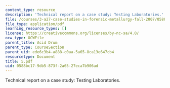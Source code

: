 ```yaml
---
content_type: resource
description: 'Technical report on a case study: Testing Laboratories.'
file: /courses/3-a27-case-studies-in-forensic-metallurgy-fall-2007/0588bc179db5873f2a6527eca7b906ad_5.pdf
file_type: application/pdf
learning_resource_types: []
license: https://creativecommons.org/licenses/by-nc-sa/4.0/
ocw_type: OCWFile
parent_title: Acid Drum
parent_type: CourseSection
parent_uid: ede6c3b4-a888-c0aa-5a65-8ca13e647cb4
resourcetype: Document
title: 5.pdf
uid: 0588bc17-9db5-873f-2a65-27eca7b906ad
---
```

Technical report on a case study: Testing Laboratories.